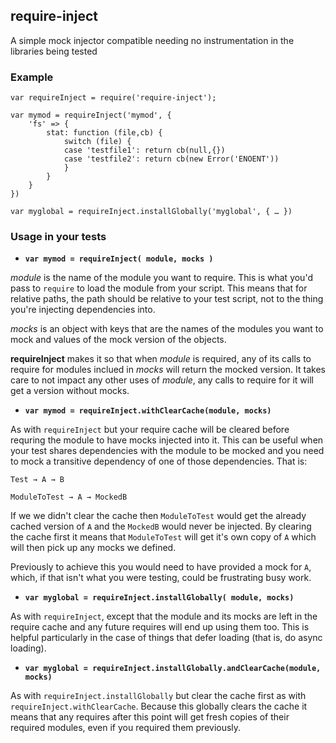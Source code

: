 require-inject
--------------

A simple mock injector compatible needing no instrumentation in the libraries being tested

### Example

    var requireInject = require('require-inject');

    var mymod = requireInject('mymod', {
        'fs' => {
            stat: function (file,cb) {
                switch (file) {
                case 'testfile1': return cb(null,{})
                case 'testfile2': return cb(new Error('ENOENT'))
                }
            }
        }
    })

    var myglobal = requireInject.installGlobally('myglobal', { … })

### Usage in your tests

* **`var mymod = requireInject( module, mocks )`**

*module* is the name of the module you want to require.  This is what you'd
pass to `require` to load the module from your script. This means that for
relative paths, the path should be relative to your test script, not to the
thing you're injecting dependencies into.

*mocks* is an object with keys that are the names of the modules you want
to mock and values of the mock version of the objects.

**requireInject** makes it so that when *module* is required, any of its
calls to require for modules inclued in *mocks* will return the mocked
version.  It takes care to not impact any other uses of *module*, any
calls to require for it will get a version without mocks.

* **`var mymod = requireInject.withClearCache(module, mocks)`**

As with `requireInject` but your require cache will be cleared before requring
the module to have mocks injected into it. This can be useful when your test shares
dependencies with the module to be mocked and you need to mock a transitive
dependency of one of those dependencies. That is:

```
Test → A → B

ModuleToTest → A → MockedB
```

If we we didn't clear the cache then `ModuleToTest` would get the already
cached version of `A` and the `MockedB` would never be injected. By clearing the cache
first it means that `ModuleToTest` will get it's own copy of `A` which will then pick
up any mocks we defined.

Previously to achieve this you would need to have provided a mock for `A`,
which, if that isn't what you were testing, could be frustrating busy work.

* **`var myglobal = requireInject.installGlobally( module, mocks)`**

As with `requireInject`, except that the module and its mocks are left in
the require cache and any future requires will end up using them too.  This
is helpful particularly in the case of things that defer loading (that is,
do async loading).

* **`var myglobal = requireInject.installGlobally.andClearCache(module, mocks)`**

As with `requireInject.installGlobally` but clear the cache first as with
`requireInject.withClearCache`.  Because this globally clears the cache it
means that any requires after this point will get fresh copies of their
required modules, even if you required them previously.

